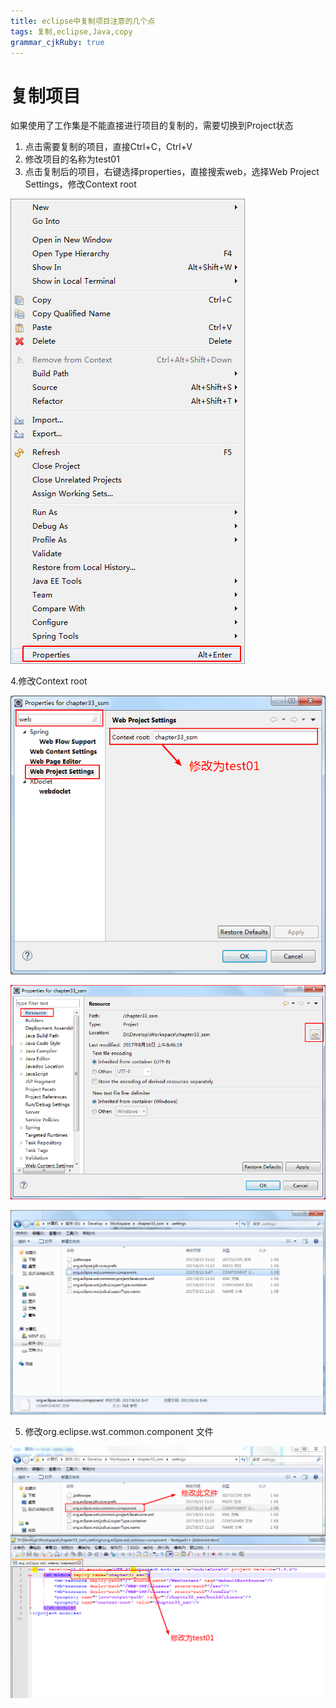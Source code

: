 ```yaml
---
title: eclipse中复制项目注意的几个点
tags: 复制,eclipse,Java,copy
grammar_cjkRuby: true
---
```


# 复制项目

如果使用了工作集是不能直接进行项目的复制的，需要切换到Project状态
1. 点击需要复制的项目，直接Ctrl+C，Ctrl+V
2. 修改项目的名称为test01
3. 点击复制后的项目，右键选择properties，直接搜索web，选择Web Project Settings，修改Context root

![enter description here][1]

4.修改Context root

![enter description here][2]

![enter description here][3]

![enter description here][4]

5. 修改org.eclipse.wst.common.component 文件

![enter description here][5]


  [1]: https://www.github.com/xiesen310/notes_Images/raw/master/images/1502845418537.jpg
  [2]: https://www.github.com/xiesen310/notes_Images/raw/master/images/1502845530639.jpg
  [3]: https://www.github.com/xiesen310/notes_Images/raw/master/images/1502845610027.jpg
  [4]: https://www.github.com/xiesen310/notes_Images/raw/master/images/1502845690379.jpg
  [5]: https://www.github.com/xiesen310/notes_Images/raw/master/images/1502845833336.jpg